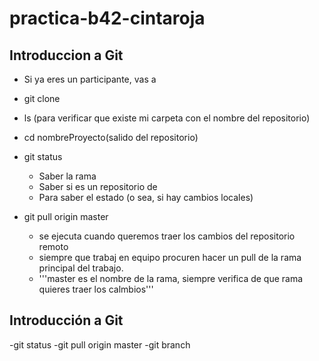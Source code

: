 # practica-b42-cintaroja


## Introduccion a Git

- Si ya eres un participante, vas a

- git clone <url>

- ls (para verificar que existe mi carpeta con el nombre del repositorio)

- cd nombreProyecto(salido del repositorio)

- git status

  - Saber la rama
  - Saber si es un repositorio de
  - Para saber el estado (o sea, si hay cambios locales)

- git pull origin master
  - se ejecuta cuando queremos traer los cambios del repositorio remoto
  - siempre que trabaj en equipo procuren hacer un pull de la rama principal del trabajo.
  - '''master es el nombre de la rama, siempre verifica de que rama quieres traer los calmbios'''

## Introducción a Git


-git status
-git pull origin master
-git branch

